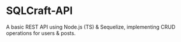 # SQLCraft-API
A basic REST API using Node.js (TS) &amp; Sequelize, implementing CRUD operations for users &amp; posts.
